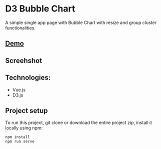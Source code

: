 # D3 Bubble Chart

A simple single app page with Bubble Chart with resize and group cluster functionalities.

## [Demo]([http://](https://codesandbox.io/s/d3-bubble-chart-dqmg9))

## Screehshot

## Technologies:
* Vue.js
* D3.js

## Project setup

To run this project, git clone or download the entire project zip, install it locally using npm:
```
npm install
npm run serve
```



